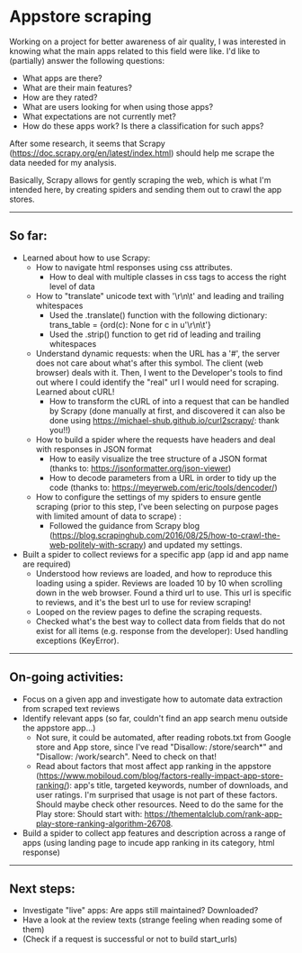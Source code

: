 # Appstore scraping

Working on a project for better awareness of air quality, I was interested in knowing what the main apps related to this field
were like. I'd like to (partially) answer the following questions:
* What apps are there?
* What are their main features?
* How are they rated?
* What are users looking for when using those apps?
* What expectations are not currently met?
* How do these apps work? Is there a classification for such apps?

After some research, it seems that Scrapy (https://doc.scrapy.org/en/latest/index.html) should help me scrape the data needed for my analysis.

Basically, Scrapy allows for gently scraping the web, which is what I'm intended here, by creating spiders and sending them out to crawl the app stores.

---
## So far:
* Learned about how to use Scrapy:
    *  How to navigate html responses using css attributes.
        - How to deal with multiple classes in css tags to access the right level of data
    *  How to "translate" unicode text with '\r\n\t' and leading and trailing whitespaces
        - Used the .translate() function with the following dictionary: trans_table = {ord(c): None for c in u'\r\n\t'}
        - Used the .strip() function to get rid of leading and trailing whitespaces
    * Understand dynamic requests: when the URL has a '#', the server does not care about what's after this symbol. The client (web browser) deals with it. Then, I went to the Developer's tools to find out where I could identify the "real" url I would need for scraping. Learned about cURL!
        - How to transform the cURL of into a request that can be handled by Scrapy (done manually at first, and discovered it can also be done using https://michael-shub.github.io/curl2scrapy/: thank you!!)
    * How to build a spider where the requests have headers and deal with responses in JSON format
        - How to easily visualize the tree structure of a JSON format (thanks to: https://jsonformatter.org/json-viewer)
        - How to decode parameters from a URL in order to tidy up the code (thanks to: https://meyerweb.com/eric/tools/dencoder/)
    * How to configure the settings of my spiders to ensure gentle scraping (prior to this step, I've been selecting on purpose pages with limited amount of data to scrape) :
        - Followed the guidance from Scrapy blog (https://blog.scrapinghub.com/2016/08/25/how-to-crawl-the-web-politely-with-scrapy) and updated my settings.
* Built a spider to collect reviews for a specific app (app id and app name are required)
    - Understood how reviews are loaded, and how to reproduce this loading using a spider. Reviews are loaded 10 by 10 when scrolling down in the web browser. Found a third url to use. This url is specific to reviews, and it's the best url to use for review scraping! 
    - Looped on the review pages to define the scraping requests.
    - Checked what's the best way to collect data from fields that do not exist for all items (e.g. response from the developer): Used handling exceptions (KeyError).

---
## On-going activities:

* Focus on a given app and investigate how to automate data extraction from scraped text reviews
* Identify relevant apps (so far, couldn't find an app search menu outside the appstore app...)
    - Not sure, it could be automated, after reading robots.txt from Google store and App store, since I've read "Disallow: /store/search*" and "Disallow: /work/search". Need to check on that!
    - Read about factors that most affect app ranking in the appstore (https://www.mobiloud.com/blog/factors-really-impact-app-store-ranking/): app's title, targeted keywords, number of downloads, and user ratings. I'm surprised that usage is not part of these factors. Should maybe check other resources. Need to do the same for the Play store: Should start with: https://thementalclub.com/rank-app-play-store-ranking-algorithm-26708.
* Build a spider to collect app features and description across a range of apps (using landing page to incude app ranking in its category, html response)
   
---
## Next steps:

* Investigate "live" apps: Are apps still maintained? Downloaded?
* Have a look at the review texts (strange feeling when reading some of them)
* (Check if a request is successful or not to build start_urls)
